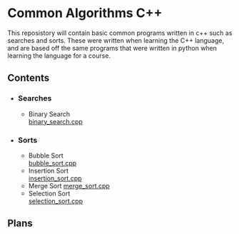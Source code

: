 # __Common Algorithms C++__

This reposistory will contain basic common programs written in c++ such as searches and sorts. These were written when learning the C++ language, and are based off the same programs that were written in python when learning the language for a course.

## Contents
* ### Searches
  * Binary Search  
    [binary_search.cpp](https://github.com/Marcus-Jon/common_algorithms_cpp/blob/master/binary_search.cpp)
* ### Sorts
  * Bubble Sort  
    [bubble_sort.cpp](https://github.com/Marcus-Jon/common_algorithms_cpp/blob/master/bubble_sort.cpp)
  * Insertion Sort  
    [insertion_sort.cpp](https://github.com/Marcus-Jon/common_algorithms_cpp/blob/master/insertion_sort.cpp)
  * Merge Sort
    [merge_sort.cpp](https://github.com/Marcus-Jon/common_algorithms_cpp/blob/master/merge_sort.cpp)
  * Selection Sort  
    [selection_sort.cpp](https://github.com/Marcus-Jon/common_algorithms_cpp/blob/master/selection_sort.cpp)
  
  
## Plans
